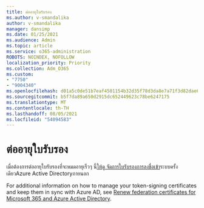 ```yaml
---
title: ต่ออายุใบรับรอง
ms.author: v-smandalika
author: v-smandalika
manager: dansimp
ms.date: 01/25/2021
ms.audience: Admin
ms.topic: article
ms.service: o365-administration
ROBOTS: NOINDEX, NOFOLLOW
localization_priority: Priority
ms.collection: Adm_O365
ms.custom:
- "7750"
- "9004340"
ms.openlocfilehash: d01a5c0de51b7eaf4501154b32d35f78d3da8e7a71f3d82dae6faedb68ede3ec
ms.sourcegitcommit: b5f7da89a650d2915dc652449623c78be6247175
ms.translationtype: MT
ms.contentlocale: th-TH
ms.lasthandoff: 08/05/2021
ms.locfileid: "54094583"
---
```

# <a name="renew-certificate"></a>ต่ออายุใบรับรอง

เมื่อต้องการต่ออายุใบรับรองที่จะหมดอายุเร็วๆ นี้[ให้ดู จัดการใบรับรองการลงชื่อเข้า](https://docs.microsoft.com/azure/active-directory/manage-apps/manage-certificates-for-federated-single-sign-on#renew-a-certificate-that-will-soon-expire)ระบบครั้งเดียวAzure Active Directoryภายนอก

For additional information on how to manage your token-signing certificates and keep them in sync with Azure AD, see [Renew federation certificates for Microsoft 365 and Azure Active Directory](https://docs.microsoft.com/azure/active-directory/hybrid/how-to-connect-fed-o365-certs).

